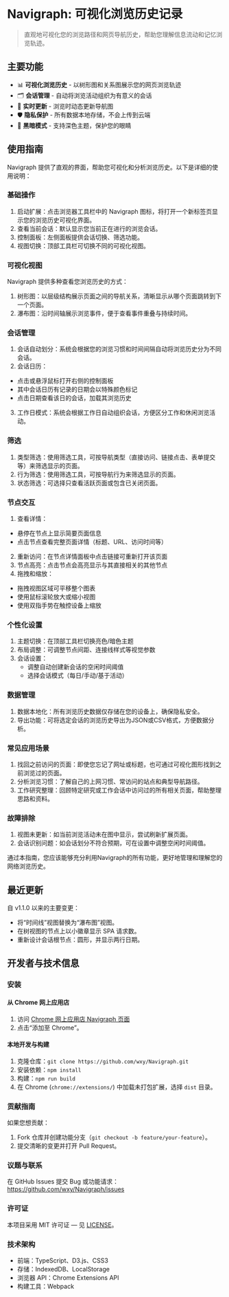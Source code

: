 Navigraph: 可视化浏览历史记录
===

> 直观地可视化您的浏览路径和网页导航历史，帮助您理解信息流动和记忆浏览轨迹。

## 主要功能

- 📊 **可视化浏览历史** - 以树形图和关系图展示您的网页浏览轨迹
- 🗂️ **会话管理** - 自动将浏览活动组织为有意义的会话
- 🔄 **实时更新** - 浏览时动态更新导航图
- 🛡️ **隐私保护** - 所有数据本地存储，不会上传到云端
- 🌙 **黑暗模式** - 支持深色主题，保护您的眼睛



## 使用指南

Navigraph 提供了直观的界面，帮助您可视化和分析浏览历史。以下是详细的使用说明：

### 基础操作

1. 启动扩展：点击浏览器工具栏中的 Navigraph 图标，将打开一个新标签页显示您的浏览历史可视化界面。
2. 查看当前会话：默认显示您当前正在进行的浏览会话。
3. 控制面板：左侧面板提供会话切换、筛选功能。
4. 视图切换：顶部工具栏可切换不同的可视化视图。

### 可视化视图

Navigraph 提供多种查看您浏览历史的方式：

1. 树形图：以层级结构展示页面之间的导航关系，清晰显示从哪个页面跳转到下一个页面。
2. 瀑布图：沿时间轴展示浏览事件，便于查看事件重叠与持续时间。

### 会话管理

1. 会话自动划分：系统会根据您的浏览习惯和时间间隔自动将浏览历史分为不同会话。
2. 会话日历：
  - 点击或悬浮鼠标打开右侧的控制面板
  - 其中会话日历有记录的日期会以特殊颜色标记
  - 点击日期查看该日的会话，加载其浏览历史
3. 工作日模式：系统会根据工作日自动组织会话，方便区分工作和休闲浏览活动。

### 筛选

1. 类型筛选：使用筛选工具，可按导航类型（直接访问、链接点击、表单提交等）来筛选显示的页面。
2. 行为筛选：使用筛选工具，可按导航行为来筛选显示的页面。
3. 状态筛选：可选择只查看活跃页面或包含已关闭页面。

### 节点交互

1. 查看详情：
  - 悬停在节点上显示简要页面信息
  - 点击节点查看完整页面详情（标题、URL、访问时间等）
2. 重新访问：在节点详情面板中点击链接可重新打开该页面
3. 节点高亮：点击节点会高亮显示与其直接相关的其他节点
4. 拖拽和缩放：
  - 拖拽视图区域可平移整个图表
  - 使用鼠标滚轮放大或缩小视图
  - 使用双指手势在触控设备上缩放

### 个性化设置

1. 主题切换：在顶部工具栏切换亮色/暗色主题
2. 布局调整：可调整节点间距、连接线样式等视觉参数
3. 会话设置：
   - 调整自动创建新会话的空闲时间阈值
   - 选择会话模式（每日/手动/基于活动）
  
### 数据管理

1. 数据本地化：所有浏览历史数据仅存储在您的设备上，确保隐私安全。
2. 导出功能：可将选定会话的浏览历史导出为JSON或CSV格式，方便数据分析。

### 常见应用场景

1. 找回之前访问的页面：即使您忘记了网址或标题，也可通过可视化图形找到之前浏览过的页面。
2. 分析浏览习惯：了解自己的上网习惯、常访问的站点和典型导航路径。
3. 工作研究整理：回顾特定研究或工作会话中访问过的所有相关页面，帮助整理思路和资料。

### 故障排除

1. 视图未更新：如当前浏览活动未在图中显示，尝试刷新扩展页面。
2. 会话识别问题：如会话划分不符合预期，可在设置中调整空闲时间阈值。

通过本指南，您应该能够充分利用Navigraph的所有功能，更好地管理和理解您的网络浏览历史。

## 最近更新

自 v1.1.0 以来的主要变更：

- 将“时间线”视图替换为“瀑布图”视图。
- 在树视图的节点上以小徽章显示 SPA 请求数。
- 重新设计会话根节点：圆形，并显示两行日期。

## 开发者与技术信息

### 安装

#### 从 Chrome 网上应用店

1. 访问 [Chrome 网上应用店 Navigraph 页面](https://chrome.google.com/webstore/detail/navigraph/jfjgdldpgmnhclffkkcnbhleijeopkhi)
2. 点击“添加至 Chrome”。

#### 本地开发与构建

1. 克隆仓库：`git clone https://github.com/wxy/Navigraph.git`
2. 安装依赖：`npm install`
3. 构建：`npm run build`
4. 在 Chrome (`chrome://extensions/`) 中加载未打包扩展，选择 `dist` 目录。

### 贡献指南

如果您想贡献：

1. Fork 仓库并创建功能分支（`git checkout -b feature/your-feature`）。
2. 提交清晰的变更并打开 Pull Request。

### 议题与联系

在 GitHub Issues 提交 Bug 或功能请求： https://github.com/wxy/Navigraph/issues

### 许可证

本项目采用 MIT 许可证 — 见 [LICENSE](LICENSE)。

### 技术架构

- 前端：TypeScript、D3.js、CSS3
- 存储：IndexedDB、LocalStorage
- 浏览器 API：Chrome Extensions API
- 构建工具：Webpack
